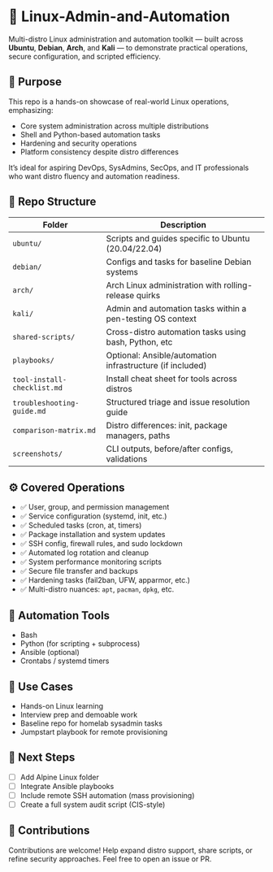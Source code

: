 # 🐧 Linux-Admin-and-Automation

Multi-distro Linux administration and automation toolkit — built across **Ubuntu**, **Debian**, **Arch**, and **Kali** — to demonstrate practical operations, secure configuration, and scripted efficiency.

## 📌 Purpose

This repo is a hands-on showcase of real-world Linux operations, emphasizing:
- Core system administration across multiple distributions
- Shell and Python-based automation tasks
- Hardening and security operations
- Platform consistency despite distro differences

It’s ideal for aspiring DevOps, SysAdmins, SecOps, and IT professionals who want distro fluency and automation readiness.

## 🧱 Repo Structure

| Folder             | Description                                                   |
|-------------------|---------------------------------------------------------------|
| `ubuntu/`          | Scripts and guides specific to Ubuntu (20.04/22.04)          |
| `debian/`          | Configs and tasks for baseline Debian systems                |
| `arch/`            | Arch Linux administration with rolling-release quirks        |
| `kali/`            | Admin and automation tasks within a pen-testing OS context   |
| `shared-scripts/`  | Cross-distro automation tasks using bash, Python, etc        |
| `playbooks/`       | Optional: Ansible/automation infrastructure (if included)    |
| `tool-install-checklist.md` | Install cheat sheet for tools across distros        |
| `troubleshooting-guide.md`  | Structured triage and issue resolution guide        |
| `comparison-matrix.md`      | Distro differences: init, package managers, paths   |
| `screenshots/`     | CLI outputs, before/after configs, validations               |

## ⚙️ Covered Operations

- ✅ User, group, and permission management
- ✅ Service configuration (systemd, init, etc.)
- ✅ Scheduled tasks (cron, at, timers)
- ✅ Package installation and system updates
- ✅ SSH config, firewall rules, and sudo lockdown
- ✅ Automated log rotation and cleanup
- ✅ System performance monitoring scripts
- ✅ Secure file transfer and backups
- ✅ Hardening tasks (fail2ban, UFW, apparmor, etc.)
- ✅ Multi-distro nuances: `apt`, `pacman`, `dpkg`, etc.

## 🔄 Automation Tools

- Bash
- Python (for scripting + subprocess)
- Ansible (optional)
- Crontabs / systemd timers

## 💼 Use Cases

- Hands-on Linux learning
- Interview prep and demoable work
- Baseline repo for homelab sysadmin tasks
- Jumpstart playbook for remote provisioning

## 🚀 Next Steps

- [ ] Add Alpine Linux folder
- [ ] Integrate Ansible playbooks
- [ ] Include remote SSH automation (mass provisioning)
- [ ] Create a full system audit script (CIS-style)

## 🤝 Contributions

Contributions are welcome! Help expand distro support, share scripts, or refine security approaches. Feel free to open an issue or PR.

